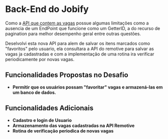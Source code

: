 # Back-End do Jobify

Como a [API que contem as vagas](https://github.com/remotive-com/remote-jobs-api) possue algumas limitações como a ausencia de um EndPoint que funcione como um GetterID, a do recurso de pagination para melhor desempenho geral entre outras questões.

Deselvolvi esta nova API para alem de salvar os itens marcados como "favoritos" pelo usuario, ela consultara a API do remotive para salvar as vagas ja cadastradas e com a implementação de uma rotina ira verificar periodicamente por novas vagas.

## Funcionalidades Propostas no Desafio

- **Permitir que os usuários possam "favoritar" vagas e armazená-las em um banco de dados.**

## Funcionalidades Adicionais

- **Cadastro e login de Usuario**
- **Armazenamento das vagas cadastradas na API Remotive**
- **Rotina de verificação periodica de novas vagas**
